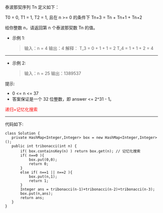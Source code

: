 
泰波那契序列 Tn 定义如下： 

T0 = 0, T1 = 1, T2 = 1, 且在 n >= 0 的条件下 Tn+3 = Tn + Tn+1 + Tn+2

给你整数 n，请返回第 n 个泰波那契数 Tn 的值。



* 示例 1:
  >输入：n = 4
  输出：4
  解释：
  T_3 = 0 + 1 + 1 = 2
  T_4 = 1 + 1 + 2 = 4

---
* 示例 2:
  >输入：n = 25
  输出：1389537


 提示:
  * 0 <= n <= 37
  * 答案保证是一个 32 位整数，即 answer <= 2^31 - 1。


 <font color=red>递归+记忆化搜索</font>
 
---
 代码如下:
 ```
 class Solution {
    private HashMap<Integer,Integer> box = new HashMap<Integer,Integer>();
    public int tribonacci(int n) {
        if( box.containsKey(n) ) return box.get(n); // 记忆化搜索
        if( n==0 ){
            box.put(0,0);
            return 0;
        } 
        else if( n==1 || n==2 ){
            box.put(n,1);
            return 1;
        } 
        Integer ans = tribonacci(n-1)+tribonacci(n-2)+tribonacci(n-3);
        box.put(n,ans);
        return ans;
    }
}
 ```



